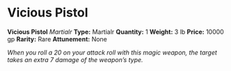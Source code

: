 # Vicious Pistol

**Vicious Pistol**
_Martialr_
**Type:** Martialr
**Quantity:** 1
**Weight:** 3 lb
**Price:** 10000 gp
**Rarity:** Rare
**Attunement:** None

*When you roll a 20 on your attack roll with this magic weapon, the target takes an extra 7 damage of the weapon’s type.*